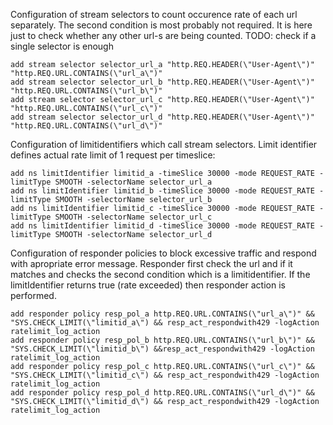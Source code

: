 Configuration of stream selectors to count occurence rate of each url separately. The second condition is most probably not required. It is here just to check whether any other url-s are being counted. TODO: check if a single selector is enough  

`add stream selector selector_url_a "http.REQ.HEADER(\"User-Agent\")" "http.REQ.URL.CONTAINS(\"url_a\")"`  
`add stream selector selector_url_b "http.REQ.HEADER(\"User-Agent\")" "http.REQ.URL.CONTAINS(\"url_b\")"`  
`add stream selector selector_url_c "http.REQ.HEADER(\"User-Agent\")" "http.REQ.URL.CONTAINS(\"url_c\")"`  
`add stream selector selector_url_d "http.REQ.HEADER(\"User-Agent\")" "http.REQ.URL.CONTAINS(\"url_d\")"`  


Configuration of limitidentifiers which call stream selectors. Limit identifier defines actual rate limit of 1 request per timeslice:  

`add ns limitIdentifier limitid_a -timeSlice 30000 -mode REQUEST_RATE -limitType SMOOTH -selectorName selector_url_a`  
`add ns limitIdentifier limitid_b -timeSlice 30000 -mode REQUEST_RATE -limitType SMOOTH -selectorName selector_url_b`  
`add ns limitIdentifier limitid_c -timeSlice 30000 -mode REQUEST_RATE -limitType SMOOTH -selectorName selector_url_c`  
`add ns limitIdentifier limitid_d -timeSlice 30000 -mode REQUEST_RATE -limitType SMOOTH -selectorName selector_url_d`  


Configuration of responder policies to block excessive traffic and respond with apropriate error message. Responder first check the url and if it matches and checks the second condition which is a limitidentifier. If the limitIdentifier returns true (rate exceeded) then responder action is performed.  

`add responder policy resp_pol_a http.REQ.URL.CONTAINS(\"url_a\")" && "SYS.CHECK_LIMIT(\"limitid_a\") && resp_act_respondwith429 -logAction ratelimit_log_action`  
`add responder policy resp_pol_b http.REQ.URL.CONTAINS(\"url_b\")" && "SYS.CHECK_LIMIT(\"limitid_b\") &&resp_act_respondwith429 -logAction ratelimit_log_action`  
`add responder policy resp_pol_c http.REQ.URL.CONTAINS(\"url_c\")" && "SYS.CHECK_LIMIT(\"limitid_c\") && resp_act_respondwith429 -logAction ratelimit_log_action`  
`add responder policy resp_pol_d http.REQ.URL.CONTAINS(\"url_d\")" && "SYS.CHECK_LIMIT(\"limitid_d\") && resp_act_respondwith429 -logAction ratelimit_log_action`  
